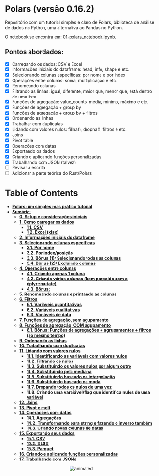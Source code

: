 # Polars (versão 0.16.2)

Repositório com um tutorial simples e claro de Polars, biblioteca de análise de dados no Python, uma alternativa ao Pandas no Python.

O notebook se encontra em: [01-polars_notebook.ipynb](https://nbviewer.org/github/barbosarafael/polars_python_test/blob/main/01-notebook/01-polars_notebook.ipynb). 

## Pontos abordados:

- [X] Carregando os dados: CSV e Excel
- [X] Informações iniciais do dataframe: head, info, shape e etc.
- [X] Selecionando colunas específicas: por nome e por index
- [X] Operações entre colunas: soma, multiplicação e etc.
- [X] Renomeando colunas
- [X] Filtrando as linhas: igual, diferente, maior que, menor que, está dentro de uma lista
- [X] Funções de agregação: value_counts, média, mínimo, máximo e etc.
- [X] Funções de agregação + group by
- [X] Funções de agregação + group by + filtros
- [X] Ordenando as linhas
- [X] Trabalhar com duplicatas
- [X] Lidando com valores nulos: fillna(), dropna(), filtros e etc.
- [X] Joins
- [X] Pivot table
- [X] Operações com datas
- [X] Exportando os dados
- [X] Criando e aplicando funções personalizadas
- [X] Trabalhando com JSON (talvez)
- [ ] Revisar a escrita
- [ ] Adicionar a parte teórica do Rust/Polars

<h1>Table of Contents<span class="tocSkip"></span></h1>
<div class="toc"><ul class="toc-item"><li><span><a href="#Polars:-um-simples-mas-prático-tutorial" data-toc-modified-id="Polars:-um-simples-mas-prático-tutorial-1"><strong>Polars: um simples mas prático tutorial</strong></a></span></li><li><span><a href="#Sumário:" data-toc-modified-id="Sumário:-2"><strong>Sumário:</strong></a></span><ul class="toc-item"><li><span><a href="#0.-Setup-e-considerações-iniciais-" data-toc-modified-id="0.-Setup-e-considerações-iniciais--2.1"><strong>0. Setup e considerações iniciais</strong> <a class="anchor" id="header0" rel="nofollow"></a></a></span></li><li><span><a href="#1.-Como-carregar-os-dados-" data-toc-modified-id="1.-Como-carregar-os-dados--2.2"><strong>1. Como carregar os dados <a class="anchor" id="header1" rel="nofollow"></a></strong></a></span><ul class="toc-item"><li><span><a href="#1.1.-CSV" data-toc-modified-id="1.1.-CSV-2.2.1"><strong>1.1. CSV</strong></a></span></li><li><span><a href="#1.2.-Excel-(xlsx)" data-toc-modified-id="1.2.-Excel-(xlsx)-2.2.2"><strong>1.2. Excel (xlsx)</strong></a></span></li></ul></li><li><span><a href="#2.-Informações-iniciais-do-dataframe-" data-toc-modified-id="2.-Informações-iniciais-do-dataframe--2.3"><strong>2. Informações iniciais do dataframe <a class="anchor" id="header2" rel="nofollow"></a></strong></a></span></li><li><span><a href="#3.-Selecionando-colunas-específicas-" data-toc-modified-id="3.-Selecionando-colunas-específicas--2.4"><strong>3. Selecionando colunas específicas <a class="anchor" id="header3" rel="nofollow"></a></strong></a></span><ul class="toc-item"><li><span><a href="#3.1.-Por-nome" data-toc-modified-id="3.1.-Por-nome-2.4.1"><strong>3.1. Por nome</strong></a></span></li><li><span><a href="#3.2.-Por-index/posição" data-toc-modified-id="3.2.-Por-index/posição-2.4.2"><strong>3.2. Por index/posição</strong></a></span></li><li><span><a href="#3.3.-Bônus-(1):-Selecionando-todas-as-colunas" data-toc-modified-id="3.3.-Bônus-(1):-Selecionando-todas-as-colunas-2.4.3"><strong>3.3. Bônus (1): Selecionando todas as colunas</strong></a></span></li><li><span><a href="#3.4.-Bônus-(2):-Excluindo-colunas" data-toc-modified-id="3.4.-Bônus-(2):-Excluindo-colunas-2.4.4"><strong>3.4. Bônus (2): Excluindo colunas</strong></a></span></li></ul></li><li><span><a href="#4.-Operações-entre-colunas-" data-toc-modified-id="4.-Operações-entre-colunas--2.5"><strong>4. Operações entre colunas <a class="anchor" id="header4" rel="nofollow"></a></strong></a></span><ul class="toc-item"><li><span><a href="#4.1.-Criando-apenas-1-coluna" data-toc-modified-id="4.1.-Criando-apenas-1-coluna-2.5.1"><strong>4.1. Criando apenas 1 coluna</strong></a></span></li><li><span><a href="#4.2.-Criando-várias-colunas-(bem-parecido-com-o-dplyr::mutate)" data-toc-modified-id="4.2.-Criando-várias-colunas-(bem-parecido-com-o-dplyr::mutate)-2.5.2"><strong>4.2. Criando várias colunas (bem parecido com o dplyr::mutate)</strong></a></span></li><li><span><a href="#4.3.-Bônus:" data-toc-modified-id="4.3.-Bônus:-2.5.3"><strong>4.3. Bônus:</strong></a></span></li></ul></li><li><span><a href="#5.-Renomeando-colunas-e-printando-as-colunas-" data-toc-modified-id="5.-Renomeando-colunas-e-printando-as-colunas--2.6"><strong>5. Renomeando colunas e printando as colunas <a class="anchor" id="header5" rel="nofollow"></a></strong></a></span></li><li><span><a href="#6.-Filtros" data-toc-modified-id="6.-Filtros-2.7"><strong>6. Filtros</strong></a></span><ul class="toc-item"><li><span><a href="#6.1.-Variáveis-quantitativas-" data-toc-modified-id="6.1.-Variáveis-quantitativas--2.7.1"><strong>6.1. Variáveis quantitativas <a class="anchor" id="header6" rel="nofollow"></a></strong></a></span></li><li><span><a href="#6.2.-Variáveis-qualitativas" data-toc-modified-id="6.2.-Variáveis-qualitativas-2.7.2"><strong>6.2. Variáveis qualitativas</strong></a></span></li><li><span><a href="#6.3.-Variáveis-de-data" data-toc-modified-id="6.3.-Variáveis-de-data-2.7.3"><strong>6.3. Variáveis de data</strong></a></span></li></ul></li><li><span><a href="#7.-Funções-de-agregação,-sem-agupamento-" data-toc-modified-id="7.-Funções-de-agregação,-sem-agupamento--2.8"><strong>7. Funções de agregação, sem agupamento <a class="anchor" id="header7" rel="nofollow"></a></strong></a></span></li><li><span><a href="#8.-Funções-de-agregação,-COM-agupamento-" data-toc-modified-id="8.-Funções-de-agregação,-COM-agupamento--2.9"><strong>8. Funções de agregação, COM agupamento <a class="anchor" id="header8" rel="nofollow"></a></strong></a></span><ul class="toc-item"><li><span><a href="#8.1.-Bônus:-Funções-de-agregações-+-agrupamentos-+-filtros-(ao-mesmo-tempo)" data-toc-modified-id="8.1.-Bônus:-Funções-de-agregações-+-agrupamentos-+-filtros-(ao-mesmo-tempo)-2.9.1"><strong>8.1. Bônus: Funções de agregações + agrupamentos + filtros (ao mesmo tempo)</strong></a></span></li></ul></li><li><span><a href="#9.-Ordenando-as-linhas-" data-toc-modified-id="9.-Ordenando-as-linhas--2.10"><strong>9. Ordenando as linhas <a class="anchor" id="header9" rel="nofollow"></a></strong></a></span></li><li><span><a href="#10.-Trabalhando-com-duplicatas-" data-toc-modified-id="10.-Trabalhando-com-duplicatas--2.11"><strong>10. Trabalhando com duplicatas <a class="anchor" id="header10" rel="nofollow"></a></strong></a></span></li><li><span><a href="#11.-Lidando-com-valores-nulos" data-toc-modified-id="11.-Lidando-com-valores-nulos-2.12"><strong>11. Lidando com valores nulos<a class="anchor" id="header11" rel="nofollow"></a></strong></a></span><ul class="toc-item"><li><span><a href="#11.1.-Identificando-as-variáveis-com-valores-nulos" data-toc-modified-id="11.1.-Identificando-as-variáveis-com-valores-nulos-2.12.1"><strong>11.1. Identificando as variáveis com valores nulos</strong></a></span></li><li><span><a href="#11.2.-Filtrando-os-nulos" data-toc-modified-id="11.2.-Filtrando-os-nulos-2.12.2"><strong>11.2. Filtrando os nulos</strong></a></span></li><li><span><a href="#11.3.-Substituindo-os-valores-nulos-por-algum-outro" data-toc-modified-id="11.3.-Substituindo-os-valores-nulos-por-algum-outro-2.12.3"><strong>11.3. Substituindo os valores nulos por algum outro</strong></a></span></li><li><span><a href="#11.4.-Substituindo-pela-mediana" data-toc-modified-id="11.4.-Substituindo-pela-mediana-2.12.4"><strong>11.4. Substituindo pela mediana</strong></a></span></li><li><span><a href="#11.5.-Substituindo-baseado-na-interpolação" data-toc-modified-id="11.5.-Substituindo-baseado-na-interpolação-2.12.5"><strong>11.5. Substituindo baseado na interpolação</strong></a></span></li><li><span><a href="#11.6.-Substituindo-baseado-na-moda" data-toc-modified-id="11.6.-Substituindo-baseado-na-moda-2.12.6"><strong>11.6. Substituindo baseado na moda</strong></a></span></li><li><span><a href="#11.7.-Dropando-todos-os-nulos-de-uma-vez" data-toc-modified-id="11.7.-Dropando-todos-os-nulos-de-uma-vez-2.12.7"><strong>11.7. Dropando todos os nulos de uma vez</strong></a></span></li><li><span><a href="#11.8.-Criando-uma-varaiável/flag-que-identifica-nulos-de-uma-variável" data-toc-modified-id="11.8.-Criando-uma-varaiável/flag-que-identifica-nulos-de-uma-variável-2.12.8"><strong>11.8. Criando uma varaiável/flag que identifica nulos de uma variável</strong></a></span></li></ul></li><li><span><a href="#12.-Joins-" data-toc-modified-id="12.-Joins--2.13"><strong>12. Joins <a class="anchor" id="header12" rel="nofollow"></a></strong></a></span></li><li><span><a href="#13.-Pivot-e-melt-" data-toc-modified-id="13.-Pivot-e-melt--2.14"><strong>13. Pivot e melt <a class="anchor" id="header13" rel="nofollow"></a></strong></a></span></li><li><span><a href="#14.-Operações-com-datas-" data-toc-modified-id="14.-Operações-com-datas--2.15"><strong>14. Operações com datas <a class="anchor" id="header14" rel="nofollow"></a></strong></a></span><ul class="toc-item"><li><span><a href="#14.1.-Agregações" data-toc-modified-id="14.1.-Agregações-2.15.1"><strong>14.1. Agregações</strong></a></span></li><li><span><a href="#14.2.-Transformando-para-string-e-fazendo-o-inverso-também" data-toc-modified-id="14.2.-Transformando-para-string-e-fazendo-o-inverso-também-2.15.2"><strong>14.2. Transformando para string e fazendo o inverso também</strong></a></span></li><li><span><a href="#14.3.-Criando-novas-colunas-de-datas" data-toc-modified-id="14.3.-Criando-novas-colunas-de-datas-2.15.3"><strong>14.3. Criando novas colunas de datas</strong></a></span></li></ul></li><li><span><a href="#15.-Exportando-seus-dados-" data-toc-modified-id="15.-Exportando-seus-dados--2.16"><strong>15. Exportando seus dados <a class="anchor" id="header15" rel="nofollow"></a></strong></a></span><ul class="toc-item"><li><span><a href="#15.1.-CSV" data-toc-modified-id="15.1.-CSV-2.16.1"><strong>15.1. CSV</strong></a></span></li><li><span><a href="#15.2.-XLSX" data-toc-modified-id="15.2.-XLSX-2.16.2"><strong>15.2. XLSX</strong></a></span></li><li><span><a href="#15.3.-Parquet" data-toc-modified-id="15.3.-Parquet-2.16.3"><strong>15.3. Parquet</strong></a></span></li></ul></li><li><span><a href="#16.-Criando-e-aplicando-funções-personalizadas-" data-toc-modified-id="16.-Criando-e-aplicando-funções-personalizadas--2.17"><strong>16. Criando e aplicando funções personalizadas <a class="anchor" id="header16" rel="nofollow"></a></strong></a></span></li><li><span><a href="#17.-Trabalhando-com-JSONs-" data-toc-modified-id="17.-Trabalhando-com-JSONs--2.18"><strong>17. Trabalhando com JSONs <a class="anchor" id="header17" rel="nofollow"></a></strong></a></span></li></ul></li></ul></div>



<p align="center">
  <img src="https://media.giphy.com/media/5p8QuXUTk1rIk/giphy.gif" alt="animated" />
</p>

